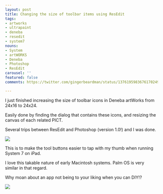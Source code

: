 ```yaml
---
layout: post
title: Changing the size of toolbar items using ResEdit
tags:
- artworks
- ultrapaint
- deneba
- resedit
- system7
nouns:
- System
- artWORKS
- Deneba
- Photoshop
- ResEdit
carousel: ''
featured: false
comments: https://twitter.com/gingerbeardman/status/1376195983676170249

---
```

I just finished increasing the size of toolbar icons in Deneba artWorks from 24x16 to 24x24.

Easily done by finding the dialog that contains these icons, and resizing the canvas of each related PICT.

Several trips between ResEdit and Photoshop (version 1.0!) and I was done.

![](https://pbs.twimg.com/media/Exk6ssWW8AI4RWU.png)

This is to make the tool buttons easier to tap with my thumb when running System 7 on iPad.

I love this takable nature of early Macintosh systems. Palm OS is very similar in that regard.

Why moan about an app not being to your liking when you can DIY!?

![](https://pbs.twimg.com/media/Exk7A6PW8AMkIzW.png)